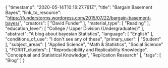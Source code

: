{
    "timestamp": "2020-05-14T10:16:27.761Z",
    "title": "Bargain Basement Bayes",
    "link_to_resource": "https://funderstorms.wordpress.com/2015/07/22/bargain-basement-bayes/",
    "creators": [
        "David Funder"
    ],
    "material_type": [
        "Reading"
    ],
    "education_level": [
        "College / Upper Division (Undergraduates)"
    ],
    "abstract": "A blog about bayesian Statistics",
    "language": [
        "English"
    ],
    "conditions_of_use": "I don't see any of these",
    "primary_user": [
        "Student"
    ],
    "subject_areas": [
        "Applied Science",
        "Math & Statistics",
        "Social Science"
    ],
    "FORRT_clusters": [
        "Reproducibility and Replicability Knowledge",
        "Conceptual and Statistical Knowledge",
        "Replication Research"
    ],
    "tags": [
        "Blog"
    ]
}